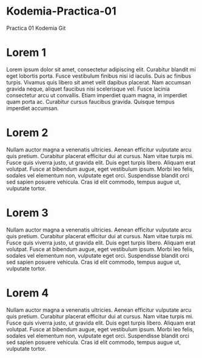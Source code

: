 # Kodemia-Practica-01
Practica 01 Kodemia Git

# Lorem 1
Lorem ipsum dolor sit amet, consectetur adipiscing elit. Curabitur blandit mi eget lobortis porta. Fusce vestibulum finibus nisi id iaculis. Duis ac finibus turpis. Vivamus quis libero sit amet velit dapibus placerat. Nam accumsan gravida neque, aliquet faucibus nisi scelerisque vel. Fusce lacinia consectetur arcu ut convallis. Etiam imperdiet quam magna, in imperdiet quam porta ac. Curabitur cursus faucibus gravida. Quisque tempus imperdiet accumsan.

# Lorem 2
Nullam auctor magna a venenatis ultricies. Aenean efficitur vulputate arcu quis pretium. Curabitur placerat efficitur dui at cursus. Nam vitae turpis mi. Fusce quis viverra justo, ut gravida elit. Duis eget turpis libero. Aliquam erat volutpat. Fusce at bibendum augue, eget vestibulum ipsum. Morbi leo felis, sodales vel elementum non, vulputate eget orci. Suspendisse blandit orci sed sapien posuere vehicula. Cras id elit commodo, tempus augue ut, vulputate tortor.

# Lorem 3
Nullam auctor magna a venenatis ultricies. Aenean efficitur vulputate arcu quis pretium. Curabitur placerat efficitur dui at cursus. Nam vitae turpis mi. Fusce quis viverra justo, ut gravida elit. Duis eget turpis libero. Aliquam erat volutpat. Fusce at bibendum augue, eget vestibulum ipsum. Morbi leo felis, sodales vel elementum non, vulputate eget orci. Suspendisse blandit orci sed sapien posuere vehicula. Cras id elit commodo, tempus augue ut, vulputate tortor.

# Lorem 4
Nullam auctor magna a venenatis ultricies. Aenean efficitur vulputate arcu quis pretium. Curabitur placerat efficitur dui at cursus. Nam vitae turpis mi. Fusce quis viverra justo, ut gravida elit. Duis eget turpis libero. Aliquam erat volutpat. Fusce at bibendum augue, eget vestibulum ipsum. Morbi leo felis, sodales vel elementum non, vulputate eget orci. Suspendisse blandit orci sed sapien posuere vehicula. Cras id elit commodo, tempus augue ut, vulputate tortor.